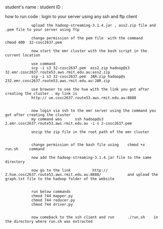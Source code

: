 student's name : 
student ID : 

how to run code :
                login to your server using any ssh and ftp client 

                upload the hadoop-streaming-3.1.4.jar , ass2.zip file and .pem file to your server using ftp

                change permission of the pem file  with the command 	chmod 400  32-cosc2637.pem

                now start the emr cluster with the bash script in the current location

                use command
                scp -i s3 32-cosc2637.pem  ass2.zip hadoop@s3 32.emr.cosc2637.route53.aws.rmit.edu.au:ass2.zip
                scp -i s3 32-cosc2637.pem  JAR.zip hadoop@s 232.emr.cosc2637.route53.aws.rmit.edu.au:JAR.zip

                use browser to see the hue with the link you got after creating the cluster . my link is
                http:// ue.cosc2637.route53.aws.rmit.edu.au:8888


                now login via ssh to the emr server using the command you got after creating the cluster 
                my command was 		ssh hadoop@s3 2.emr.cosc2637.route53.aws.rmit.edu.au -i s 2-cosc2637.pem

                unzip the zip file in the root path of the emr cluster


                change permission of the bash file using 	chmod +x run.sh 	command 

                now add the hadoop-streaming-3.1.4.jar file to the same directory 

                now go to the link  		http:// 2.hue.cosc2637.route53.aws.rmit.edu.au:8888/			and upload the graph.txt file to the hadoop folder of the website


                run below commands
                chmod 744 mapper.py
                chmod 744 reducer.py
                chmod 744 driver.py
                

                now comeback to the ssh client and run  	./run.sh 	in the directory where run.sh was extracted

                                